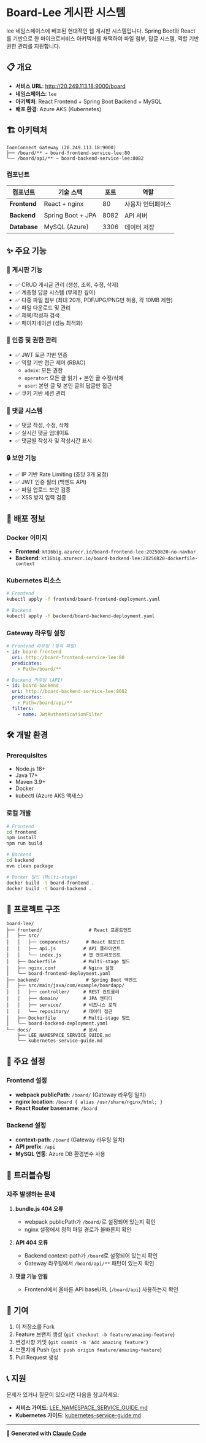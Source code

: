 # Board-Lee 게시판 시스템

lee 네임스페이스에 배포된 현대적인 웹 게시판 시스템입니다. Spring Boot와 React를 기반으로 한 마이크로서비스 아키텍처를 채택하여 파일 첨부, 답글 시스템, 역할 기반 권한 관리를 지원합니다.

## 📋 개요

- **서비스 URL**: http://20.249.113.18:9000/board
- **네임스페이스**: `lee`
- **아키텍처**: React Frontend + Spring Boot Backend + MySQL
- **배포 환경**: Azure AKS (Kubernetes)

## 🏗️ 아키텍처

```
ToonConnect Gateway (20.249.113.18:9000)
├── /board/** → board-frontend-service-lee:80
└── /board/api/** → board-backend-service-lee:8082
```

### 컴포넌트

| 컴포넌트 | 기술 스택 | 포트 | 역할 |
|---------|-----------|------|------|
| **Frontend** | React + nginx | 80 | 사용자 인터페이스 |
| **Backend** | Spring Boot + JPA | 8082 | API 서버 |
| **Database** | MySQL (Azure) | 3306 | 데이터 저장 |

## ✨ 주요 기능

### 📝 게시판 기능
- ✅ CRUD 게시글 관리 (생성, 조회, 수정, 삭제)
- ✅ 계층형 답글 시스템 (무제한 깊이)
- ✅ 다중 파일 첨부 (최대 20개, PDF/JPG/PNG만 허용, 각 10MB 제한)
- ✅ 파일 다운로드 및 관리
- ✅ 제목/작성자 검색
- ✅ 페이지네이션 (성능 최적화)

### 🔐 인증 및 권한 관리
- ✅ JWT 토큰 기반 인증
- ✅ 역할 기반 접근 제어 (RBAC)
  - `admin`: 모든 권한
  - `operator`: 모든 글 읽기 + 본인 글 수정/삭제
  - `user`: 본인 글 및 본인 글의 답글만 접근
- ✅ 쿠키 기반 세션 관리

### 💬 댓글 시스템
- ✅ 댓글 작성, 수정, 삭제
- ✅ 실시간 댓글 업데이트
- ✅ 댓글별 작성자 및 작성시간 표시

### 🔒 보안 기능
- ✅ IP 기반 Rate Limiting (초당 3개 요청)
- ✅ JWT 인증 필터 (백엔드 API)
- ✅ 파일 업로드 보안 검증
- ✅ XSS 방지 입력 검증

## 🚀 배포 정보

### Docker 이미지
- **Frontend**: `kt16big.azurecr.io/board-frontend-lee:20250820-no-navbar`
- **Backend**: `kt16big.azurecr.io/board-backend-lee:20250820-dockerfile-context`

### Kubernetes 리소스
```bash
# Frontend
kubectl apply -f frontend/board-frontend-deployment.yaml

# Backend  
kubectl apply -f backend/board-backend-deployment.yaml
```

### Gateway 라우팅 설정
```yaml
# Frontend 라우팅 (정적 파일)
- id: board-frontend
  uri: http://board-frontend-service-lee:80
  predicates:
    - Path=/board/**

# Backend 라우팅 (API)  
- id: board-backend
  uri: http://board-backend-service-lee:8082
  predicates:
    - Path=/board/api/**
  filters:
    - name: JwtAuthenticationFilter
```

## 🛠️ 개발 환경

### Prerequisites
- Node.js 18+
- Java 17+
- Maven 3.9+
- Docker
- kubectl (Azure AKS 액세스)

### 로컬 개발
```bash
# Frontend
cd frontend
npm install
npm run build

# Backend
cd backend
mvn clean package

# Docker 빌드 (Multi-stage)
docker build -t board-frontend .
docker build -t board-backend .
```

## 📁 프로젝트 구조

```
board-lee/
├── frontend/                 # React 프론트엔드
│   ├── src/
│   │   ├── components/      # React 컴포넌트
│   │   ├── api.js          # API 클라이언트
│   │   └── index.js        # 앱 엔트리포인트
│   ├── Dockerfile          # Multi-stage 빌드
│   ├── nginx.conf          # Nginx 설정
│   └── board-frontend-deployment.yaml
├── backend/                 # Spring Boot 백엔드
│   ├── src/main/java/com/example/boardapp/
│   │   ├── controller/     # REST 컨트롤러
│   │   ├── domain/         # JPA 엔티티
│   │   ├── service/        # 비즈니스 로직
│   │   └── repository/     # 데이터 접근
│   ├── Dockerfile          # Multi-stage 빌드
│   └── board-backend-deployment.yaml
└── docs/                   # 문서
    ├── LEE_NAMESPACE_SERVICE_GUIDE.md
    └── kubernetes-service-guide.md
```

## 🔧 주요 설정

### Frontend 설정
- **webpack publicPath**: `/board/` (Gateway 라우팅 일치)
- **nginx location**: `/board { alias /usr/share/nginx/html; }`
- **React Router basename**: `/board`

### Backend 설정  
- **context-path**: `/board` (Gateway 라우팅 일치)
- **API prefix**: `/api`
- **MySQL 연동**: Azure DB 환경변수 사용

## 🐛 트러블슈팅

### 자주 발생하는 문제

1. **bundle.js 404 오류**
   - webpack publicPath가 `/board/`로 설정되어 있는지 확인
   - nginx 설정에서 정적 파일 경로가 올바른지 확인

2. **API 404 오류**
   - Backend context-path가 `/board`로 설정되어 있는지 확인
   - Gateway 라우팅에서 `/board/api/**` 패턴이 있는지 확인

3. **댓글 기능 안됨**
   - Frontend에서 올바른 API baseURL (`/board/api`) 사용하는지 확인

## 🤝 기여

1. 이 저장소를 Fork
2. Feature 브랜치 생성 (`git checkout -b feature/amazing-feature`)
3. 변경사항 커밋 (`git commit -m 'Add amazing feature'`)
4. 브랜치에 Push (`git push origin feature/amazing-feature`)
5. Pull Request 생성

## 📞 지원

문제가 있거나 질문이 있으시면 다음을 참고하세요:
- **서비스 가이드**: [LEE_NAMESPACE_SERVICE_GUIDE.md](docs/LEE_NAMESPACE_SERVICE_GUIDE.md)
- **Kubernetes 가이드**: [kubernetes-service-guide.md](docs/kubernetes-service-guide.md)

---
**🤖 Generated with [Claude Code](https://claude.ai/code)**